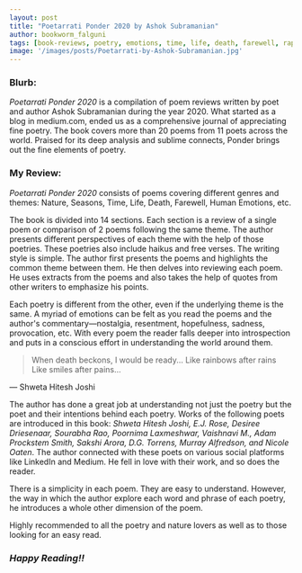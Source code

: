 ```yaml
---
layout: post
title: "Poetarrati Ponder 2020 by Ashok Subramanian"
author: bookworm_falguni
tags: [book-reviews, poetry, emotions, time, life, death, farewell, rape, mental-health, nature]
image: '/images/posts/Poetarrati-by-Ashok-Subramanian.jpg'
---
```


### **Blurb:**
*Poetarrati Ponder 2020* is a compilation of poem reviews written by poet and author Ashok Subramanian during the year 2020. What started as a blog in medium.com, ended us as a comprehensive journal of appreciating fine poetry. The book covers more than 20 poems from 11 poets across the world. Praised for its deep analysis and sublime connects, Ponder brings out the fine elements of poetry.


### **My Review:**
*Poetarrati Ponder 2020* consists of poems covering different genres and themes: Nature, Seasons, Time, Life, Death, Farewell, Human Emotions, etc.

The book is divided into 14 sections. Each section is a review of a single poem or comparison of 2 poems following the same theme. The author presents different perspectives of each theme with the help of those poetries. These poetries also include haikus and free verses. The writing style is simple. The author first presents the poems and highlights the common theme between them. He then delves into reviewing each poem. He uses extracts from the poems and also takes the help of quotes from other writers to emphasize his points.

Each poetry is different from the other, even if the underlying theme is the same. A myriad of emotions can be felt as you read the poems and the author's commentary—nostalgia, resentment, hopefulness, sadness, provocation, etc. With every poem the reader falls deeper into introspection and puts in a conscious effort in understanding the world around them.

> When death beckons, I would be ready...
Like rainbows after rains
Like smiles after pains...

— Shweta Hitesh Joshi

The author has done a great job at understanding not just the poetry but the poet and their intentions behind each poetry. Works of the following poets are introduced in this book: *Shweta Hitesh Joshi, E.J. Rose, Desiree Driesenaar, Sourabha Rao, Poornima Laxmeshwar, Vaishnavi M., Adam Prockstem Smith, Sakshi Arora, D.G. Torrens, Murray Alfredson, and Nicole Oaten*. The author connected with these poets on various social platforms like LinkedIn and Medium. He fell in love with their work, and so does the reader.

There is a simplicity in each poem. They are easy to understand. However, the way in which the author explore each word and phrase of each poetry, he introduces a whole other dimension of the poem.

Highly recommended to all the poetry and nature lovers as well as to those looking for an easy read.
### ***Happy Reading!!***
